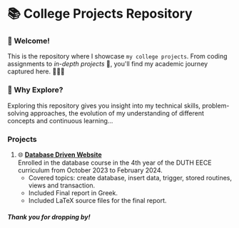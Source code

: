# 📚 College Projects Repository

### 👋 Welcome!

This is the repository where I showcase `my college projects`. From coding assignments to *in-depth projects* 🚀, you'll find my academic journey captured here. 👩🏽‍💻

### 🌟 Why Explore?
Exploring this repository gives you insight into my technical skills, problem-solving approaches, the evolution of my understanding of different concepts and continuous learning...

### Projects
1. 🌐 [**Database Driven Website**](https://github.com/vicky-milioudi/College-Projects/tree/main/Databases) \
   Enrolled in the database course in the 4th year of the DUTH EECE curriculum from October 2023 to February 2024. 
      - Covered topics: create database, insert data, trigger, stored routines, views and transaction.
      - Included Final report in Greek.
      - Included LaTeX source files for the final report.

##### *Thank you for dropping by!*
